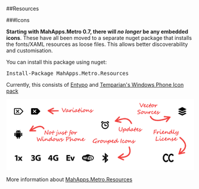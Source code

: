 ##Resources


###Icons

**Starting with MahApps.Metro 0.7, there will *no longer* be any embedded icons**. These have all been moved to a separate nuget package that installs the fonts/XAML resources as loose files. This allows better discoverability and customisation.

You can install this package using nuget:

<pre class="nuget-button">Install-Package MahApps.Metro.Resources</pre>

Currently, this consists of [Entypo](http://www.entypo.com/) and [Temparian's Windows Phone Icon pack](http://templarian.com/project_windows_phone_icons/)

![](images/6_Resources.png)

More information about [MahApps.Metro.Resources](http://nuget.org/packages/MahApps.Metro.Resources/)


